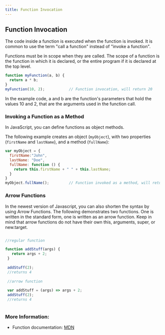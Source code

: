 ```yaml
---
title: Function Invocation
---
```

## Function Invocation
The code inside a function is executed when the function is invoked. It is common to use the term "call a function" instead of "invoke a function".

Functions must be in scope when they are called. The scope of a function is the function in which it is declared, or the entire program if it is declared at the top level.

```javascript
function myFunction(a, b) {
  return a * b;
}
myFunction(10, 2);           // Function invocation, will return 20 
```

In the example code, a and b are the function's parameters that hold the values 10 and 2, that are the arguments used in the function call.

### Invoking a Function as a Method
In JavaScript, you can define functions as object methods.

The following example creates an object (`myObject`), with two properties (`firstName` and `lastName`), and a method (`fullName`):

```javascript
var myObject = {
  firstName:"John",
  lastName: "Doe",
  fullName: function () {
    return this.firstName + " " + this.lastName;
  }
}
myObject.fullName();         // Function invoked as a method, will return "John Doe"
```


### Arrow Functions
In the newest version of Javascript, you can also shorten the syntax by using Arrow Functions.
The following demonstrates two functions.  One is written in the standard form, one is written as an arrow function.  Keep in mind that arrow functions do not have their own this, arguments, super, or new.target.
```javascript

//regular function

function addStuff(args) {
   return args + 2;
 }
 
 addStuff(2);
 //returns 4
 
 //arrow function
 
 var addStuff = (args) => args + 2;
 addStuff(2);
 //returns 4
 
```

### More Information:
- Function documentation: [MDN](https://developer.mozilla.org/en-US/docs/Web/JavaScript/Guide/Functions)


